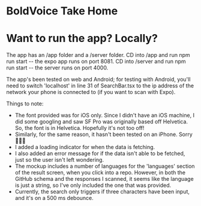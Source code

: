 # BoldVoice Take Home

# Want to run the app? Locally?
The app has an /app folder and a /server folder.
CD into /app and run npm run start -- the expo app runs on port 8081.
CD into /server and run npm run start -- the server runs on port 4000.

The app's been tested on web and Android; for testing with Android, you'll need to switch 'localhost' in line 31 of SearchBar.tsx to the ip address of the network your phone is connected to (if you want to scan with Expo).

Things to note:
- The font provided was for iOS only. Since I didn't have an iOS machine, I did some googling and saw SF Pro was originally based off Helvetica. So, the font is in Helvetica. Hopefully it's not too off!
- Similarly, for the same reason, it hasn't been tested on an iPhone. Sorry 🙏🙏🙏
- I added a loading indicator for when the data is fetching.
- I also added an error message for if the data isn't able to be fetched, just so the user isn't left wondering.
- The mockup includes a number of languages for the 'languages' section of the result screen, when you click into a repo. However, in both the GitHub schema and the responses I scanned, it seems like the language is just a string, so I've only included the one that was provided.
- Currently, the search only triggers if three characters have been input, and it's on a 500 ms debounce.
